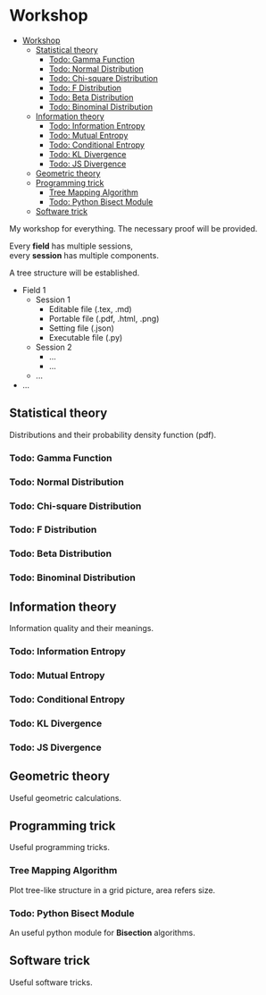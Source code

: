 # Workshop

- [Workshop](#workshop)
  - [Statistical theory](#statistical-theory)
    - [Todo: Gamma Function](#todo-gamma-function)
    - [Todo: Normal Distribution](#todo-normal-distribution)
    - [Todo: Chi-square Distribution](#todo-chi-square-distribution)
    - [Todo: F Distribution](#todo-f-distribution)
    - [Todo: Beta Distribution](#todo-beta-distribution)
    - [Todo: Binominal Distribution](#todo-binominal-distribution)
  - [Information theory](#information-theory)
    - [Todo: Information Entropy](#todo-information-entropy)
    - [Todo: Mutual Entropy](#todo-mutual-entropy)
    - [Todo: Conditional Entropy](#todo-conditional-entropy)
    - [Todo: KL Divergence](#todo-kl-divergence)
    - [Todo: JS Divergence](#todo-js-divergence)
  - [Geometric theory](#geometric-theory)
  - [Programming trick](#programming-trick)
    - [Tree Mapping Algorithm](#tree-mapping-algorithm)
    - [Todo: Python Bisect Module](#todo-python-bisect-module)
  - [Software trick](#software-trick)

My workshop for everything.
The necessary proof will be provided.

Every **field** has multiple sessions,  
every **session** has multiple components.

A tree structure will be established.

- Field 1
  - Session 1
    - Editable file (.tex, .md)
    - Portable file (.pdf, .html, .png)
    - Setting file (.json)
    - Executable file (.py)
  - Session 2
    - ...
    - ...
  - ...
- ...

## Statistical theory

Distributions and their probability density function (pdf).

### Todo: Gamma Function

### Todo: Normal Distribution

### Todo: Chi-square Distribution

### Todo: F Distribution

### Todo: Beta Distribution

### Todo: Binominal Distribution

## Information theory

Information quality and their meanings.

### Todo: Information Entropy

### Todo: Mutual Entropy

### Todo: Conditional Entropy

### Todo: KL Divergence

### Todo: JS Divergence

## Geometric theory

Useful geometric calculations.

## Programming trick

Useful programming tricks.

### Tree Mapping Algorithm

Plot tree-like structure in a grid picture, area refers size.

### Todo: Python Bisect Module

An useful python module for **Bisection** algorithms.

## Software trick

Useful software tricks.
